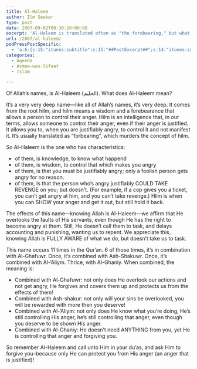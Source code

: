 ```yaml
---
title: Al-Haleem
author: Ilm Seeker
type: post
date: 2007-09-02T00:30:28+00:00
excerpt: 'Al-Haleem is translated often as "the forebearing," but what does it REALLY mean?  It means the one who has intelligence, knowledge, and is justifiably angry and capable of showing that anger, yet restrains it.'
url: /2007/al-haleem/
podPressPostSpecific:
  - 'a:6:{s:15:"itunes:subtitle";s:15:"##PostExcerpt##";s:14:"itunes:summary";s:15:"##PostExcerpt##";s:15:"itunes:keywords";s:17:"##WordPressCats##";s:13:"itunes:author";s:10:"##Global##";s:15:"itunes:explicit";s:2:"No";s:12:"itunes:block";s:2:"No";}'
categories:
  - Aqeeda
  - Asmaa-was-Sifaat
  - Islam

---
```

Of Allah&#8217;s names, is Al-Haleem (الحليم). What does Al-Haleem mean?

It&#8217;s a very very deep name—like all of Allah&#8217;s names, it&#8217;s very deep. It comes from the root hilm, and hilm means a wisdom and a forebearance that allows a person to control their anger. Hilm is an intelligence that, in our terms, allows someone to control their anger, even if their anger is justified. It allows you to, when you are justifiably angry, to control it and not manifest it. It&#8217;s usually translated as “forbearing”, which murders the concept of hilm.

So Al-Haleem is the one who has characteristics:

  * of them, is knowledge, to know what happend
  * of them, is wisdom, to control that which makes you angry
  * of them, is that you must be justifiably angry; only a foolish person gets angry for no reason.
  * of them, is that the person who&#8217;s angry justifiably COULD TAKE REVENGE on you; but doesn&#8217;t. (For example, if a cop gives you a ticket, you can&#8217;t get angry at him, and you can&#8217;t take revenge.) Hilm is when you can SHOW your anger and get it out, but still hold it back.

The effects of this name—knowing Allah is Al-Haleem—we affirm that He overlooks the faults of His servants, even though He has the right to become angry at them. Still, He doesn&#8217;t call them to task, and delays accounting and punishing, wanting us to repent. We appreciate this, knowing Allah is FULLY AWARE of what we do, but doesn&#8217;t take us to task.

This name occurs 11 times in the Qur&#8217;an. 6 of those times, it&#8217;s in combination with Al-Ghafuwr. Once, it&#8217;s combined with Ash-Shakuwr. Once, it&#8217;s combined with Al-&#8216;Aliym. Thrice, with Al-Ghaniy. When combined, the meaning is:

  * Combined with Al-Ghafuwr: not only does He overlook our actions and not get angry, He forgives and covers them up and protects us from the effects of them!
  * Combined with Ash-shakur: not only will your sins be overlooked, you will be rewarded with more then you deserve!
  * Combined with Al-&#8216;Aliym: not only does He know what you&#8217;re doing, He&#8217;s still controlling His anger, he&#8217;s still controlling that anger, even though you deserve to be shown His anger.
  * Combined with Al-Ghaniy: He doesn&#8217;t need ANYTHING from you, yet He is controlling that anger and forgiving 
you. </ul> 

So remember Al-Haleem and call unto Him in your du&#8217;as, and ask Him to forgive you&#8211;because only He can protect you from His anger (an anger that is justified)!